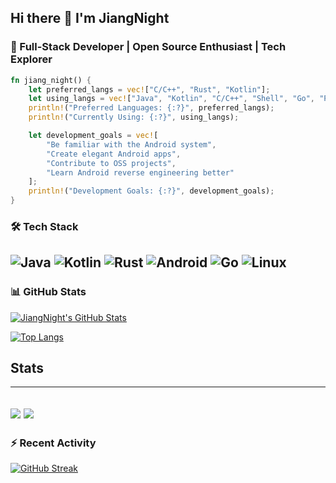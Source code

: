 ## Hi there 👋 I'm JiangNight

### 🚀 Full-Stack Developer | Open Source Enthusiast | Tech Explorer

```rust
fn jiang_night() {
    let preferred_langs = vec!["C/C++", "Rust", "Kotlin"];
    let using_langs = vec!["Java", "Kotlin", "C/C++", "Shell", "Go", "Python"];
    println!("Preferred Languages: {:?}", preferred_langs);
    println!("Currently Using: {:?}", using_langs);

    let development_goals = vec![
        "Be familiar with the Android system",
        "Create elegant Android apps",
        "Contribute to OSS projects",
        "Learn Android reverse engineering better"
    ];
    println!("Development Goals: {:?}", development_goals);
}
```
### 🛠️ Tech Stack
![Java](https://img.shields.io/badge/Java-ED8B00?style=for-the-badge&logo=openjdk&logoColor=white)
![Kotlin](https://img.shields.io/badge/Kotlin-7F52FF?style=for-the-badge&logo=kotlin&logoColor=white)
![Rust](https://img.shields.io/badge/Rust-000000?style=for-the-badge&logo=rust&logoColor=white)
![Android](https://img.shields.io/badge/Android-3DDC84?style=for-the-badge&logo=android&logoColor=white)
![Go](https://img.shields.io/badge/Go-00ADD8?style=for-the-badge&logo=go&logoColor=white)
![Linux](https://img.shields.io/badge/Linux-FCC624?style=for-the-badge&logo=linux&logoColor=black)
---
### 📊 GitHub Stats

[![JiangNight's GitHub Stats](https://github-readme-stats.vercel.app/api?username=Jiang-Night&show_icons=true&theme=radical&include_all_commits=true&count_private=true)](https://github.com/Jiang-Night)

[![Top Langs](https://github-readme-stats.vercel.app/api/top-langs/?username=Jiang-Night&layout=compact&theme=radical&langs_count=6&hide=html,css)](https://github.com/Jiang-Night)

## Stats
---
![](https://github-readme-stats.vercel.app/api?username=Jiang-Night&show_icons=true&theme=radical)
![](https://github-readme-stats.vercel.app/api/top-langs/?username=Jiang-Night&show_icons=true&theme=radical&layout=compact)
---

### ⚡ Recent Activity

[![GitHub Streak](https://streak-stats.demolab.com/?user=Jiang-Night&theme=radical)](https://git.io/streak-stats)
```
